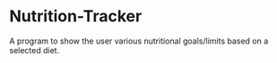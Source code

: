 # Nutrition-Tracker

A program to show the user various nutritional goals/limits based on a selected diet.

